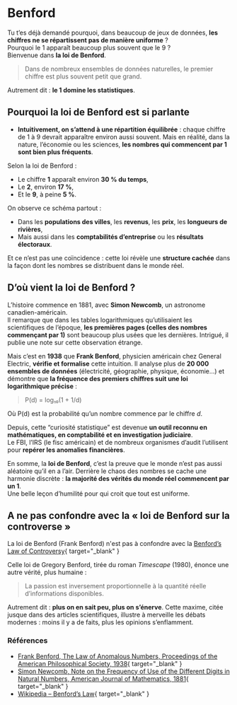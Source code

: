 # Benford

Tu t’es déjà demandé pourquoi, dans beaucoup de jeux de données, **les chiffres ne se répartissent pas de manière uniforme** ?  
Pourquoi le 1 apparaît beaucoup plus souvent que le 9 ?  
Bienvenue dans **la loi de Benford**.

> Dans de nombreux ensembles de données naturelles, le premier chiffre est plus souvent petit que grand.

Autrement dit : **le 1 domine les statistiques**.

## Pourquoi la loi de Benford est si parlante

* **Intuitivement, on s’attend à une répartition équilibrée** : chaque chiffre de 1 à 9 devrait apparaître environ aussi souvent. Mais en réalité, dans la nature, l’économie ou les sciences, **les nombres qui commencent par 1 sont bien plus fréquents**.
  
Selon la loi de Benford :

* Le chiffre **1** apparaît environ **30 % du temps**,
* Le **2**, environ **17 %**,
* Et le **9**, à peine **5 %**.

On observe ce schéma partout :

* Dans les **populations des villes**, les **revenus**, les **prix**, les **longueurs de rivières**,
* Mais aussi dans les **comptabilités d’entreprise** ou les **résultats électoraux**.

Et ce n’est pas une coïncidence : cette loi révèle une **structure cachée** dans la façon dont les nombres se distribuent dans le monde réel.

## D’où vient la loi de Benford ?

L’histoire commence en 1881, avec **Simon Newcomb**, un astronome canadien-américain.  
Il remarque que dans les tables logarithmiques qu’utilisaient les scientifiques de l’époque, **les premières pages (celles des nombres commençant par 1)** sont beaucoup plus usées que les dernières.
Intrigué, il publie une note sur cette observation étrange.  

Mais c’est en **1938** que **Frank Benford**, physicien américain chez General Electric, **vérifie et formalise** cette intuition.
Il analyse plus de **20 000 ensembles de données** (électricité, géographie, physique, économie…) et démontre que **la fréquence des premiers chiffres suit une loi logarithmique précise** :

> P(d) = log₁₀(1 + 1/d)

Où P(d) est la probabilité qu’un nombre commence par le chiffre _d_.

Depuis, cette “curiosité statistique” est devenue **un outil reconnu en mathématiques, en comptabilité et en investigation judiciaire**.  
Le FBI, l’IRS (le fisc américain) et de nombreux organismes d’audit l’utilisent pour **repérer les anomalies financières**.  

En somme, la **loi de Benford**, c’est la preuve que le monde n’est pas aussi aléatoire qu’il en a l’air. Derrière le chaos des nombres se cache une harmonie discrète : **la majorité des vérités du monde réel commencent par un 1**.  
Une belle leçon d’humilité pour qui croit que tout est uniforme.

## A ne pas confondre avec la « loi de Benford sur la controverse »

La loi de Benford (Frank Benford) n'est pas à confondre avec la [Benford’s Law of Controversy](https://en.wikipedia.org/wiki/Gregory_Benford#Benford's_law_of_controversy){ target="_blank" }

Celle loi de Gregory Benford, tirée du roman _Timescape_ (1980), énonce une autre vérité, plus humaine :

> La passion est inversement proportionnelle à la quantité réelle d’informations disponibles.

Autrement dit : **plus on en sait peu, plus on s’énerve**. Cette maxime, citée jusque dans des articles scientifiques, illustre à merveille les débats modernes : moins il y a de faits, plus les opinions s’enflamment.

### Références

* [Frank Benford, The Law of Anomalous Numbers, Proceedings of the American Philosophical Society, 1938](https://www.jstor.org/stable/984802){ target="_blank" }
* [Simon Newcomb, Note on the Frequency of Use of the Different Digits in Natural Numbers, American Journal of Mathematics, 1881](https://doi.org/10.2307/2369148){ target="_blank" }
* [Wikipedia – Benford’s Law](https://en.wikipedia.org/wiki/Benford%27s_law){ target="_blank" }
